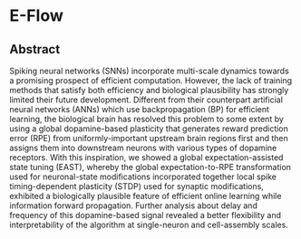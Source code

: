 # E-Flow

## Abstract

Spiking neural networks (SNNs) incorporate multi-scale dynamics towards a promising prospect of efficient computation. However, the lack of training methods that satisfy both efficiency and biological plausibility has strongly limited their future development. Different from their counterpart artificial neural networks (ANNs) which use backpropagation (BP) for efficient learning, the biological brain has resolved this problem to some extent by using a global dopamine-based plasticity that generates reward prediction error (RPE) from uniformly-important upstream brain regions first and then assigns them into downstream neurons with various types of dopamine receptors. With this inspiration, we showed a global expectation-assisted state tuning (EAST), whereby the global expectation-to-RPE transformation used for neuronal-state modifications incorporated together local spike timing-dependent plasticity (STDP) used for synaptic modifications, exhibited a biologically plausible feature of efficient online learning while information forward propagation. Further analysis about delay and frequency of this dopamine-based signal revealed a better flexibility and interpretability of the algorithm at single-neuron and cell-assembly scales.